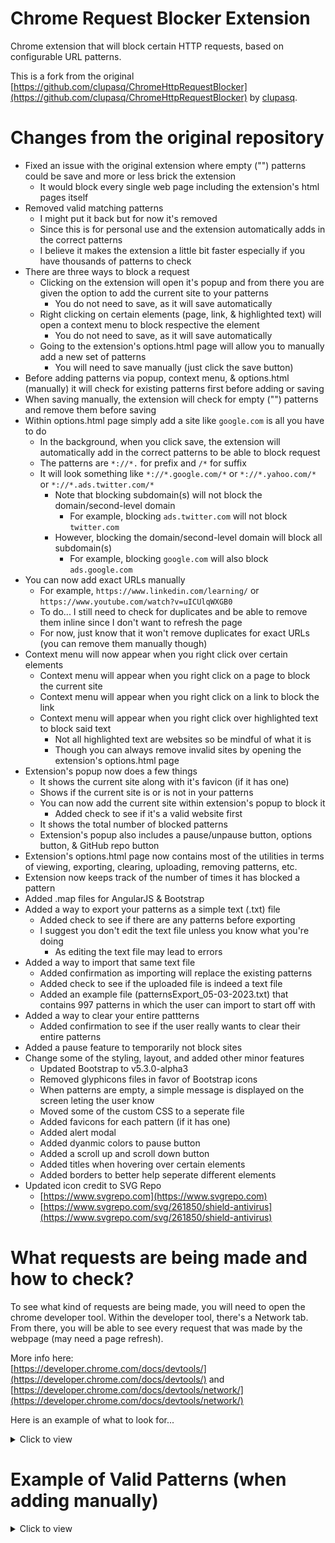 Chrome Request Blocker Extension
================================

Chrome extension that will block certain HTTP requests, based on configurable URL patterns.

This is a fork from the original [https://github.com/clupasq/ChromeHttpRequestBlocker](https://github.com/clupasq/ChromeHttpRequestBlocker) by [clupasq](https://github.com/clupasq/).

Changes from the original repository
====================================

* Fixed an issue with the original extension where empty ("") patterns could be save and more or less brick the extension
    * It would block every single web page including the extension's html pages itself
* Removed valid matching patterns
    * I might put it back but for now it's removed
    * Since this is for personal use and the extension automatically adds in the correct patterns
    * I believe it makes the extension a little bit faster especially if you have thousands of patterns to check
* There are three ways to block a request
    * Clicking on the extension will open it's popup and from there you are given the option to add the current site to your patterns
        * You do not need to save, as it will save automatically
    * Right clicking on certain elements (page, link, & highlighted text) will open a context menu to block respective the element
        * You do not need to save, as it will save automatically
    * Going to the extension's options.html page will allow you to manually add a new set of patterns
        * You will need to save manually (just click the save button)
* Before adding patterns via popup, context menu, & options.html (manually) it will check for existing patterns first before adding or saving
* When saving manually, the extension will check for empty ("") patterns and remove them before saving
* Within options.html page simply add a site like `google.com` is all you have to do
    * In the background, when you click save, the extension will automatically add in the correct patterns to be able to block request
    * The patterns are `*://*.` for prefix and `/*` for suffix
    * It will look something like `*://*.google.com/*` or `*://*.yahoo.com/*` or `*://*.ads.twitter.com/*`
        * Note that blocking subdomain(s) will not block the domain/second-level domain
            * For example, blocking `ads.twitter.com` will not block `twitter.com`
        * However, blocking the domain/second-level domain will block all subdomain(s)
            * For example, blocking `google.com` will also block `ads.google.com`
* You can now add exact URLs manually
    * For example, `https://www.linkedin.com/learning/` or `https://www.youtube.com/watch?v=uICUlqWXGB0`
    * To do... I still need to check for duplicates and be able to remove them inline since I don't want to refresh the page
    * For now, just know that it won't remove duplicates for exact URLs (you can remove them manually though)
* Context menu will now appear when you right click over certain elements
    * Context menu will appear when you right click on a page to block the current site
    * Context menu will appear when you right click on a link to block the link
    * Context menu will appear when you right click over highlighted text to block said text
        * Not all highlighted text are websites so be mindful of what it is
        * Though you can always remove invalid sites by opening the extension's options.html page
* Extension's popup now does a few things
    * It shows the current site along with it's favicon (if it has one)
    * Shows if the current site is or is not in your patterns
    * You can now add the current site within extension's popup to block it
        * Added check to see if it's a valid website first
    * It shows the total number of blocked patterns
    * Extension's popup also includes a pause/unpause button, options button, & GitHub repo button
* Extension's options.html page now contains most of the utilities in terms of viewing, exporting, clearing, uploading, removing patterns, etc.
* Extension now keeps track of the number of times it has blocked a pattern
* Added .map files for AngularJS & Bootstrap
* Added a way to export your patterns as a simple text (.txt) file
    * Added check to see if there are any patterns before exporting
    * I suggest you don't edit the text file unless you know what you're doing
        * As editing the text file may lead to errors
* Added a way to import that same text file
    * Added confirmation as importing will replace the existing patterns
    * Added check to see if the uploaded file is indeed a text file
    * Added an example file (patternsExport_05-03-2023.txt) that contains 997 patterns in which the user can import to start off with
* Added a way to clear your entire pattterns
    * Added confirmation to see if the user really wants to clear their entire patterns
* Added a pause feature to temporarily not block sites
* Change some of the styling, layout, and added other minor features
    * Updated Bootstrap to v5.3.0-alpha3
    * Removed glyphicons files in favor of Bootstrap icons
    * When patterns are empty, a simple message is displayed on the screen leting the user know
    * Moved some of the custom CSS to a seperate file
    * Added favicons for each pattern (if it has one)
    * Added alert modal
    * Added dyanmic colors to pause button
    * Added a scroll up and scroll down button
    * Added titles when hovering over certain elements
    * Added borders to better help seperate different elements
* Updated icon credit to SVG Repo
    * [https://www.svgrepo.com](https://www.svgrepo.com)
    * [https://www.svgrepo.com/svg/261850/shield-antivirus](https://www.svgrepo.com/svg/261850/shield-antivirus)

What requests are being made and how to check?
==============================================

To see what kind of requests are being made, you will need to open the chrome developer tool. Within the developer tool, there's a Network tab. From there, you will be able to see every request that was made by the webpage (may need a page refresh).

More info here:<br>
[https://developer.chrome.com/docs/devtools/](https://developer.chrome.com/docs/devtools/) and [https://developer.chrome.com/docs/devtools/network/](https://developer.chrome.com/docs/devtools/network/)

Here is an example of what to look for...
<details>
    <summary>Click to view</summary>
    <br>
    Most of the time it's just assets for the webpage like images, fonts, data, etc. Other times it is not.
    <br><br>
    <img src="https://i.imgur.com/hjeT2Ex.png"/>
</details>

Example of Valid Patterns (when adding manually)
================================================

<details>
    <summary>Click to view</summary>
    <br>
    <b>NOTE:</b> The extension will automatically add in <code>*://*.</code> and <code>/*</code> for you when adding your sites manually. You do not need to add <code>*://*.</code> or <code>/*</code> to your patterns. Just the domain/second-level domain, subdomain(s), IP address, or file path are all you need. When adding/removing manually please remember to click the save button after you're done. Matching exact URLs is also now possible.
    <br><br>
    Here are some valid exmaples of domains/second-level domains, subdomains, file path, and IP addresses...
    <ul>
        <li><code>google.com</code></li>
            <ul>
                <li>Blocking this domain/second-level domain will block all its subdomain(s)</li>
                <li>For example, <code>ads.google.com</code>, <code>store.google.com</code>, <code>apis.google.com</code>, etc. will all be blocked</li>
                <li><code>www.google.com</code> is also blocked</li>
            </ul>
        <li><code>ads.twitter.com</code></li>
            <ul>
                <li>Blocking this subdomain will not affect other subdomain(s) and the domain/second-level domain</li>
                <li>For example, <code>twitter.com</code>, <code>api.twitter.com</code>, <code>developer.twitter.com</code>, etc. will all not be blocked</li>
            </ul>
        <li><code>www.w3schools.com</code></li>
            <ul>
                <li>Some websites like <code>www.youtube.com</code>, <code>www.instagram.com</code>, <code>www.google.com</code>, etc. still have <code>www</code> included</li>
                <li>Blocking <code>www.w3schools.com</code> should be okay as going to <code>w3schools.com</code> will redirect you to <code>www.w3schools.com</code></li>
            </ul>
        <li><code>ouo.press/images/b1.png</code></li>
        <ul>
            <li>Blocking a specific file is also possible</li>
            <li>It will only block the file and not the domain/second-level domain or it's subdomains</li>
        </ul>
        <li><code>12.34.56.78</code></li>
        <ul>
            <li>Blocking an IP address is also possible</li>
        </ul>
        <li><code>usa.gov</code></li>
        <li><code>google.co.uk</code></li>
        <li><code>digital.co.jp</code></li>
        <li><code>sony.net</code></li>
        <li><code>thenew.org</code></li>
    </ul>
    Here are some valid examples of exact URLs
    <ul>
        <li><code>https://www.youtube.com/watch?v=CDokUdux0rc</code></li>
        <li><code>https://github.com/trien-hong/ChromeHttpRequestBlocker</code></li>
        <li><code>https://en.wikipedia.org/wiki/World_Wide_Web</code></li>
        <li><code>https://wordpress.org/about/</code></li>
    </ul>
</details>